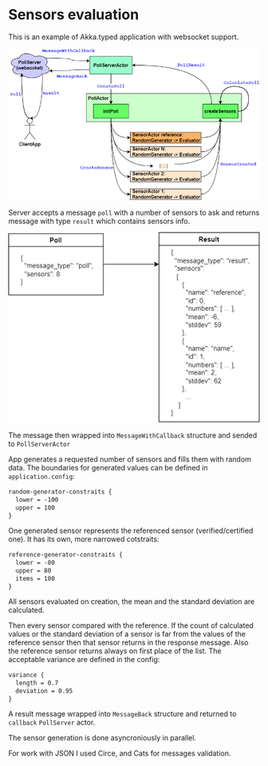 # Sensors evaluation

This is an example of Akka.typed application with websocket support. 

![](/img/SensorsApp.png)

Server accepts a message `poll` with a number of sensors to ask and returns message with type `result` which contains sensors info.

![](/img/R.png)

The message then wrapped into `MessageWithCallback` structure and sended to `PollServerActor`

App generates a requested number of sensors and fills them with random data. The boundaries for generated values can be defined in `application.config`:
```
random-generator-constraits {
  lower = -100
  upper = 100
}
```
One generated sensor represents the referenced sensor (verified/certified one). It has its own, more narrowed cotstraits:
```
reference-generator-constraits {
  lower = -80
  upper = 80
  items = 100
}
```
All sensors evaluated on creation, the mean and the standard deviation are calculated. 

Then every sensor compared with the reference. If the count of calculated values or the standard deviation of a sensor is far from the values of the reference sensor then that sensor returns in the response message. Also the reference sensor returns always on first place of the list. The acceptable variance are defined in the config:
```
variance {
  length = 0.7
  deviation = 0.95
}
```
A result message wrapped into `MessageBack` structure and returned to `callback` `PollServer` actor. 

The sensor generation is done asyncroniously in parallel. 

For work with JSON I used Circe, and Cats for messages validation. 

